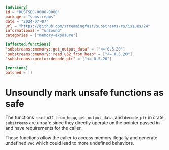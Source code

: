 ```toml
[advisory]
id = "RUSTSEC-0000-0000"
package = "substreams"
date = "2024-07-07"
url = "https://github.com/streamingfast/substreams-rs/issues/24"
informational = "unsound"
categories = ["memory-exposure"]

[affected.functions]
"substreams::memory::get_output_data" = ["<= 0.5.20"]
"substreams::memory::read_u32_from_heap" = ["<= 0.5.20"]
"substreams::proto::decode_ptr" = ["<= 0.5.20"]

[versions]
patched = []
```

# Unsoundly mark unsafe functions as safe

The functions `read_u32_from_heap`, `get_output_data`, and `decode_ptr` in crate
`substreams` are unsafe since they directly operate on the pointer passed in and
have requirements for the caller.

These functions allow the caller to access memory illegally and generate undefined
`Vec` which could lead to more undefined behaviors.
